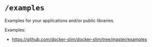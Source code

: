 # `/examples`

Examples for your applications and/or public libraries.

Examples:

* https://github.com/docker-slim/docker-slim/tree/master/examples
